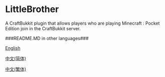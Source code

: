 LittleBrother
===

A CraftBukkit plugin that allows players who are playing Minecraft : Pocket Edition join in the CraftBukkit server.

###README.MD in other languages###

[English](https://github.com/ljyloo/LittleBrother/blob/master/docs/README_ENGLISH.md)

[中文(简体)](https://github.com/ljyloo/LittleBrother/blob/master/docs/README_CHS.md)

[中文(繁体)](https://github.com/ljyloo/LittleBrother/blob/master/docs/README_CHT.md)
